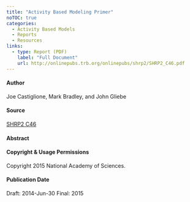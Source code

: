 ```yaml
---
title: "Activity Based Modeling Primer"
noTOC: true
categories:
  - Activity Based Models
  - Reports
  - Resources
links:
  - type: Report (PDF)
    label: "Full Document"
    url: http://onlinepubs.trb.org/onlinepubs/shrp2/SHRP2_C46.pdf
---
```



#### Author

Joe Castiglione, Mark Bradley, and John Gliebe

#### Source

[SHRP2 C46](http://apps.trb.org/cmsfeed/TRBNetProjectDisplay.asp?ProjectID=3432)

#### Abstract

#### Copyright & Usage Permissions

Copyright 2015 National Academy of Sciences.

#### Publication Date

Draft: 2014-Jun-30
Final: 2015




